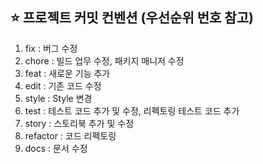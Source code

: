 
## ⭐ **프로젝트 커밋 컨벤션 (우선순위 번호 참고)**

1. fix : 버그 수정
2. chore : 빌드 업무 수정, 패키지 매니저 수정
3. feat : 새로운 기능 추가
4. edit : 기존 코드 수정
5. style : Style 변경
6. test : 테스트 코드 추가 및 수정, 리펙토링 테스트 코드 추가
7. story : 스토리북 추가 및 수정
8. refactor : 코드 리펙토링
9. docs : 문서 수정

